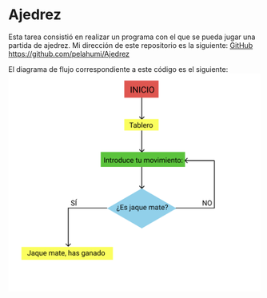 # Ajedrez
Esta tarea consistió en realizar un programa con el que se pueda jugar una partida de ajedrez.
Mi dirección de este repositorio es la siguiente: [GitHub](https://github.com/pelahumi/Ajedrez)
https://github.com/pelahumi/Ajedrez

El diagrama de flujo correspondiente a este código es el siguiente:
![Diagrama de flujo](https://github.com/pelahumi/Ajedrez/blob/main/Captura%20de%20pantalla%202021-12-12%20a%20las%2019.37.14.png)
